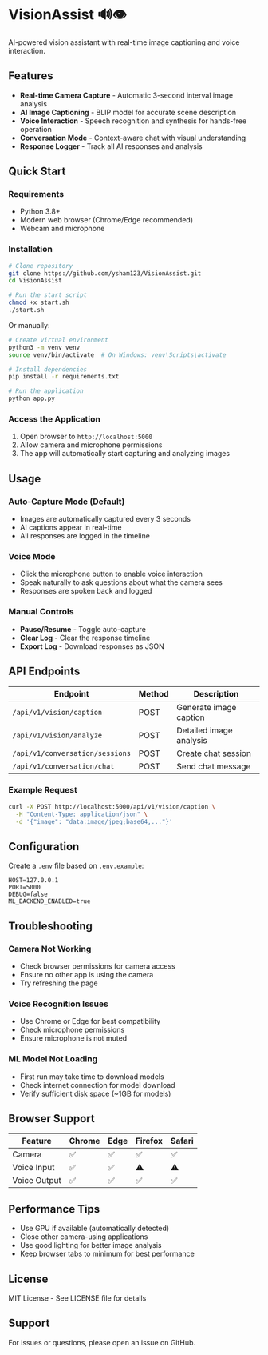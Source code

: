 # VisionAssist 🔊👁️

AI-powered vision assistant with real-time image captioning and voice interaction.

## Features

- **Real-time Camera Capture** - Automatic 3-second interval image analysis
- **AI Image Captioning** - BLIP model for accurate scene description
- **Voice Interaction** - Speech recognition and synthesis for hands-free operation
- **Conversation Mode** - Context-aware chat with visual understanding
- **Response Logger** - Track all AI responses and analysis

## Quick Start

### Requirements

- Python 3.8+
- Modern web browser (Chrome/Edge recommended)
- Webcam and microphone

### Installation

```bash
# Clone repository
git clone https://github.com/ysham123/VisionAssist.git
cd VisionAssist

# Run the start script
chmod +x start.sh
./start.sh
```

Or manually:

```bash
# Create virtual environment
python3 -m venv venv
source venv/bin/activate  # On Windows: venv\Scripts\activate

# Install dependencies
pip install -r requirements.txt

# Run the application
python app.py
```

### Access the Application

1. Open browser to `http://localhost:5000`
2. Allow camera and microphone permissions
3. The app will automatically start capturing and analyzing images

## Usage

### Auto-Capture Mode (Default)
- Images are automatically captured every 3 seconds
- AI captions appear in real-time
- All responses are logged in the timeline

### Voice Mode
- Click the microphone button to enable voice interaction
- Speak naturally to ask questions about what the camera sees
- Responses are spoken back and logged

### Manual Controls
- **Pause/Resume** - Toggle auto-capture
- **Clear Log** - Clear the response timeline
- **Export Log** - Download responses as JSON

## API Endpoints

| Endpoint | Method | Description |
|----------|--------|-------------|
| `/api/v1/vision/caption` | POST | Generate image caption |
| `/api/v1/vision/analyze` | POST | Detailed image analysis |
| `/api/v1/conversation/sessions` | POST | Create chat session |
| `/api/v1/conversation/chat` | POST | Send chat message |

### Example Request

```bash
curl -X POST http://localhost:5000/api/v1/vision/caption \
  -H "Content-Type: application/json" \
  -d '{"image": "data:image/jpeg;base64,..."}'
```

## Configuration

Create a `.env` file based on `.env.example`:

```env
HOST=127.0.0.1
PORT=5000
DEBUG=false
ML_BACKEND_ENABLED=true
```

## Troubleshooting

### Camera Not Working
- Check browser permissions for camera access
- Ensure no other app is using the camera
- Try refreshing the page

### Voice Recognition Issues
- Use Chrome or Edge for best compatibility
- Check microphone permissions
- Ensure microphone is not muted

### ML Model Not Loading
- First run may take time to download models
- Check internet connection for model download
- Verify sufficient disk space (~1GB for models)

## Browser Support

| Feature | Chrome | Edge | Firefox | Safari |
|---------|--------|------|---------|--------|
| Camera | ✅ | ✅ | ✅ | ✅ |
| Voice Input | ✅ | ✅ | ⚠️ | ⚠️ |
| Voice Output | ✅ | ✅ | ✅ | ✅ |

## Performance Tips

- Use GPU if available (automatically detected)
- Close other camera-using applications
- Use good lighting for better image analysis
- Keep browser tabs to minimum for best performance

## License

MIT License - See LICENSE file for details

## Support

For issues or questions, please open an issue on GitHub.